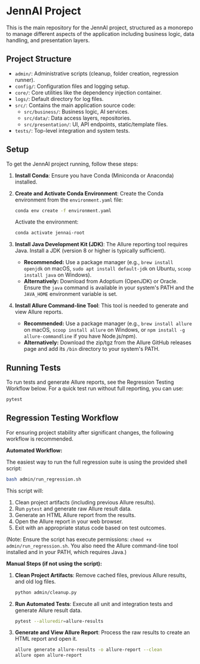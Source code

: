 # JennAI Project

This is the main repository for the JennAI project, structured as a monorepo
to manage different aspects of the application including business logic,
data handling, and presentation layers.

## Project Structure

- `admin/`: Administrative scripts (cleanup, folder creation, regression runner).
- `config/`: Configuration files and logging setup.
- `core/`: Core utilities like the dependency injection container.
- `logs/`: Default directory for log files.
- `src/`: Contains the main application source code:
  - `src/business/`: Business logic, AI services.
  - `src/data/`: Data access layers, repositories.
  - `src/presentation/`: UI, API endpoints, static/template files.
- `tests/`: Top-level integration and system tests.

## Setup

To get the JennAI project running, follow these steps:

1.  **Install Conda**: Ensure you have Conda (Miniconda or Anaconda) installed.

2.  **Create and Activate Conda Environment**:
    Create the Conda environment from the `environment.yaml` file:
    ```bash
    conda env create -f environment.yaml
    ```
    Activate the environment:
    ```bash
    conda activate jennai-root
    ```

3.  **Install Java Development Kit (JDK)**:
    The Allure reporting tool requires Java. Install a JDK (version 8 or higher is typically sufficient).
    *   **Recommended:** Use a package manager (e.g., `brew install openjdk` on macOS, `sudo apt install default-jdk` on Ubuntu, `scoop install java` on Windows).
    *   **Alternatively:** Download from Adoptium (OpenJDK) or Oracle.
    Ensure the `java` command is available in your system's PATH and the `JAVA_HOME` environment variable is set.

4.  **Install Allure Command-line Tool**:
    This tool is needed to generate and view Allure reports.
    *   **Recommended:** Use a package manager (e.g., `brew install allure` on macOS, `scoop install allure` on Windows, or `npm install -g allure-commandline` if you have Node.js/npm).
    *   **Alternatively:** Download the zip/tgz from the Allure GitHub releases page and add its `/bin` directory to your system's PATH.

## Running Tests

To run tests and generate Allure reports, see the Regression Testing Workflow below. For a quick test run without full reporting, you can use:
```bash
pytest
```

## Regression Testing Workflow

For ensuring project stability after significant changes, the following workflow is recommended.

**Automated Workflow:**

The easiest way to run the full regression suite is using the provided shell script:
```bash
bash admin/run_regression.sh
```
This script will:
1. Clean project artifacts (including previous Allure results).
2. Run `pytest` and generate raw Allure result data.
3. Generate an HTML Allure report from the results.
4. Open the Allure report in your web browser.
5. Exit with an appropriate status code based on test outcomes.

(Note: Ensure the script has execute permissions: `chmod +x admin/run_regression.sh`. You also need the Allure command-line tool installed and in your PATH, which requires Java.)

**Manual Steps (if not using the script):**

1.  **Clean Project Artifacts**:
    Remove cached files, previous Allure results, and old log files.
    ```bash
    python admin/cleanup.py
    ```

2.  **Run Automated Tests**:
    Execute all unit and integration tests and generate Allure result data.
    ```bash
    pytest --alluredir=allure-results
    ```

3.  **Generate and View Allure Report**:
    Process the raw results to create an HTML report and open it.
    ```bash
    allure generate allure-results -o allure-report --clean
    allure open allure-report
    ```